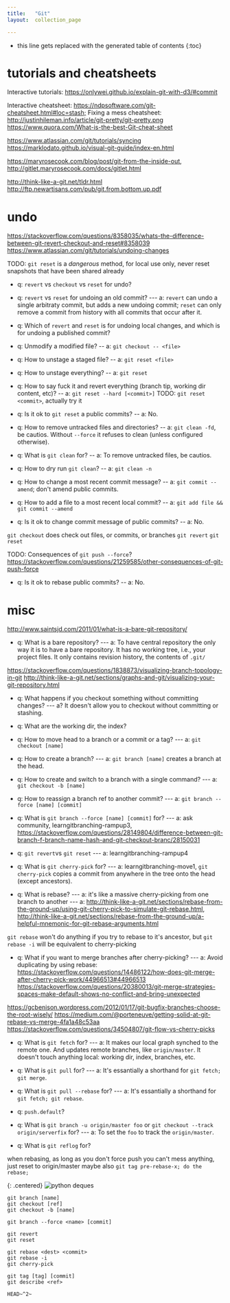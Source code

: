 ```yaml
---
title:   "Git"
layout:  collection_page

---
```


* this line gets replaced with the generated table of contents
{:toc}


# tutorials and cheatsheets

Interactive tutorials:
<https://onlywei.github.io/explain-git-with-d3/#commit>

Interactive cheatsheet: <https://ndpsoftware.com/git-cheatsheet.html#loc=stash;>
Fixing a mess cheatsheet: <http://justinhileman.info/article/git-pretty/git-pretty.png>
<https://www.quora.com/What-is-the-best-Git-cheat-sheet>

<https://www.atlassian.com/git/tutorials/syncing>
<https://marklodato.github.io/visual-git-guide/index-en.html>

<https://maryrosecook.com/blog/post/git-from-the-inside-out>, <http://gitlet.maryrosecook.com/docs/gitlet.html>

<http://think-like-a-git.net/tldr.html>
<http://ftp.newartisans.com/pub/git.from.bottom.up.pdf>

# undo

<https://stackoverflow.com/questions/8358035/whats-the-difference-between-git-revert-checkout-and-reset#8358039>
<https://www.atlassian.com/git/tutorials/undoing-changes>

TODO: `git reset` is a _dangerous_ method, for local use only, never reset snapshots that have been shared already

- q: `revert` vs `checkout` vs `reset` for undo?
- q: `revert` vs `reset` for undoing an old commit? --- a: `revert` can undo a single arbitraty commit, but adds a new undoing commit; `reset` can only remove a commit from history with all commits that occur after it.
- q: Which of `revert` and `reset` is for undoing local changes, and which is for undoing a published commit?

- q: Unmodify a modified file? -- a: `git checkout -- <file>`

- q: How to unstage a staged file? -- a: `git reset <file>`
- q: How to unstage everything? -- a: `git reset`
- q: How to say fuck it and revert everything (branch tip, working dir content, etc)? -- a: `git reset --hard [<commit>]`
TODO: `git reset <commit>`, actually try it
- q: Is it ok to `git reset` a public commits? -- a: No.

- q: How to remove untracked files and directories? -- a: `git clean -fd`, be cautios. Without `--force` it refuses to clean (unless configured otherwise).
- q: What is `git clean` for? -- a: To remove untracked files, be cautios.
- q: How to dry run `git clean`? -- a: `git clean -n`

- q: How to change a most recent commit message? -- a: `git commit --amend`; don't amend public commits.
- q: How to add a file to a most recent local commit? -- a: `git add file && git commit --amend`
- q: Is it ok to change commit message of public commits? -- a: No.

`git checkout` does check out files, or commits, or branches
`git revert` 
`git reset`

TODO: Consequences of `git push --force`? <https://stackoverflow.com/questions/21259585/other-consequences-of-git-push-force>

- q: Is it ok to rebase public commits? -- a: No.

# misc

<http://www.saintsjd.com/2011/01/what-is-a-bare-git-repository/>

- q: What is a bare repository? --- a: To have central repository the only way it is to have a bare repository. It has no working tree, i.e., your project files. It only contains revision history, the contents of `.git/`



<https://stackoverflow.com/questions/1838873/visualizing-branch-topology-in-git>
<http://think-like-a-git.net/sections/graphs-and-git/visualizing-your-git-repository.html>

- q: What happens if you checkout something without committing changes? --- a? It doesn't allow you to checkout without committing or stashing.
- q: What are the working dir, the index?
- q: How to move head to a branch or a commit or a tag? --- a: `git checkout [name]`

- q: How to create a branch? --- a: `git branch [name]` creates a branch at the head.
- q: How to create and switch to a branch with a single command? --- a: `git checkout -b [name]`

- q: How to reassign a branch ref to another commit? --- a: `git branch --force [name] [commit]`
- q: What is `git branch --force [name] [commit]` for? --- a: ask community, learngitbranching-rampup3, <https://stackoverflow.com/questions/28149804/difference-between-git-branch-f-branch-name-hash-and-git-checkout-branc/28150031>


- q: `git revert`vs `git reset` --- a: learngitbranching-rampup4

- q: What is `git cherry-pick` for? --- a: learngitbranching-move1, `git cherry-pick` copies a commit from anywhere in the tree onto the head (except ancestors).
- q: What is rebase? --- a: it's like a massive cherry-picking from one branch to another --- a: <http://think-like-a-git.net/sections/rebase-from-the-ground-up/using-git-cherry-pick-to-simulate-git-rebase.html>, <http://think-like-a-git.net/sections/rebase-from-the-ground-up/a-helpful-mnemonic-for-git-rebase-arguments.html>

`git rebase` won't do anything if you try to rebase to it's ancestor, but `git rebase -i` will be equivalent to cherry-picking

- q: What if you want to merge branches after cherry-picking? --- a: Avoid duplicating by using rebase:
<https://stackoverflow.com/questions/14486122/how-does-git-merge-after-cherry-pick-work/44966513#44966513>
<https://stackoverflow.com/questions/20380013/git-merge-strategies-spaces-make-default-shows-no-conflict-and-bring-unexpected>

<https://gcbenison.wordpress.com/2012/01/17/git-bugfix-branches-choose-the-root-wisely/>
<https://medium.com/@porteneuve/getting-solid-at-git-rebase-vs-merge-4fa1a48c53aa>
<https://stackoverflow.com/questions/34504807/git-flow-vs-cherry-picks>

- q: What is `git fetch` for? --- a: It makes our local graph synched to the remote one. And updates remote branches, like `origin/master`. It doesn't touch anything local: working dir, index, branches, etc.
- q: What is `git pull` for? --- a: It's essantially a shorthand for `git fetch; git merge`.
- q: What is `git pull --rebase` for? --- a: It's essantially a shorthand for `git fetch; git rebase`.
- q: `push.default`?

- q: What is `git branch -u origin/master foo` or `git checkout --track origin/serverfix` for? --- a: To set the `foo` to track the `origin/master`.

- q: What is `git reflog` for?

when rebasing, as long as you don't force push you can't mess anything, just reset to origin/master
maybe also `git tag pre-rebase-x; do the rebase;`

{: .centered}
![python deques](./images/git.graph.001.svg)

```
git branch [name]
git checkout [ref]
git checkout -b [name]

git branch --force <name> [commit]

git revert
git reset

git rebase <dest> <commit>
git rebase -i
git cherry-pick

git tag [tag] [commit]
git describe <ref>

HEAD~^2~

```
